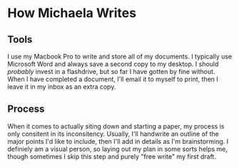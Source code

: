 # How Michaela Writes
## Tools
I use my Macbook Pro to write and store all of my documents. I typically use Microsoft Word and always save a second copy to my desktop. I should *probably* invest in a flashdrive, but so far I have gotten by fine without. When I have completed a document, I'll email it to myself to print, then I leave it in my inbox as an extra copy. 
## Process 
When it comes to actually siting down and starting a paper, my process is only consitent in its inconsitency. Usually, I'll handwrite an outline of the major points I'd like to include, then I'll add in details as I'm brainstorming. I definiely am a visual person, so laying out my plan in some sorts helps me, though sometimes I skip this step and purely "free write" my first draft.
